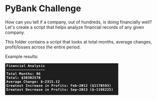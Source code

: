# PyBank Challenge

How can you tell if a company, out of hundreds, is doing financially well? Let's create a script that helps analyze financial records of any given company. 

This folder contains a script that looks at total months, average changes, profit/losses across the entire period.

Example results:
<html> 
<img src="https://raw.githubusercontent.com/ying-li-python/python-challenge/master/PyBank/Images/results.png">
</html>
